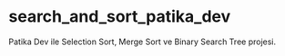 # search_and_sort_patika_dev
Patika Dev ile Selection Sort, Merge Sort ve Binary Search Tree projesi.

